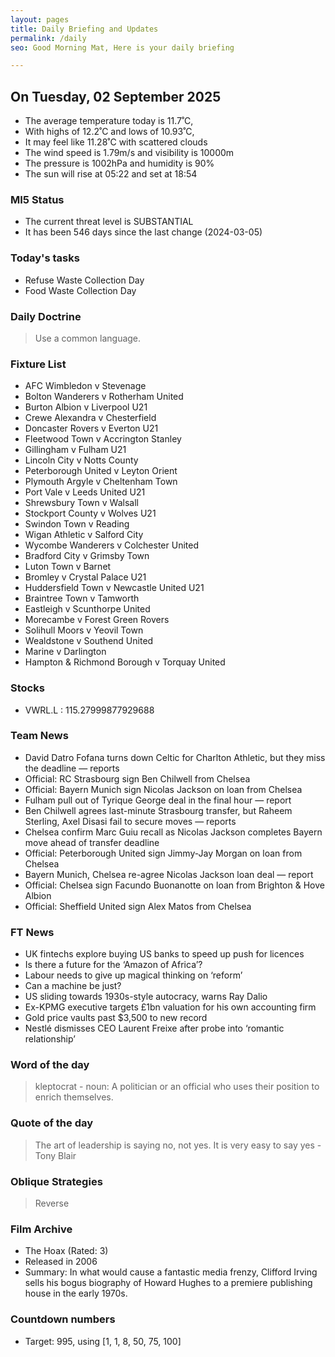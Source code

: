 ```yaml
---
layout: pages
title: Daily Briefing and Updates
permalink: /daily
seo: Good Morning Mat, Here is your daily briefing

---
```


<!-- weather_marker starts -->
## On Tuesday, 02 September 2025

- The average temperature today is 11.7˚C,
- With highs of 12.2˚C and lows of 10.93˚C,
- It may feel like 11.28˚C with scattered clouds
- The wind speed is 1.79m/s and visibility is 10000m
- The pressure is 1002hPa and humidity is 90%
- The sun will rise at 05:22 and set at 18:54

<!-- weather_marker ends -->

### MI5 Status
<!-- threat_marker starts -->
- The current threat level is <span class="highlighter">SUBSTANTIAL</span>
- It has been 546 days since the last change (2024-03-05)

<!-- threat_marker ends -->

### Today's tasks
<!-- task_marker starts -->
- Refuse Waste Collection Day
- Food Waste Collection Day

<!-- task_marker ends -->

### Daily Doctrine
<!-- doctrine_marker starts -->
> Use a common language.
<!-- doctrine_marker ends -->

### Fixture List

<!-- fixture_marker starts -->
- AFC Wimbledon v Stevenage
- Bolton Wanderers v Rotherham United
- Burton Albion v Liverpool U21
- Crewe Alexandra v Chesterfield
- Doncaster Rovers v Everton U21
- Fleetwood Town v Accrington Stanley
- Gillingham v Fulham U21
- Lincoln City v Notts County
- Peterborough United v Leyton Orient
- Plymouth Argyle v Cheltenham Town
- Port Vale v Leeds United U21
- Shrewsbury Town v Walsall
- Stockport County v Wolves U21
- Swindon Town v Reading
- Wigan Athletic v Salford City
- Wycombe Wanderers v Colchester United
- Bradford City v Grimsby Town
- Luton Town v Barnet
- Bromley v Crystal Palace U21
- Huddersfield Town v Newcastle United U21
- Braintree Town v Tamworth
- Eastleigh v Scunthorpe United
- Morecambe v Forest Green Rovers
- Solihull Moors v Yeovil Town
- Wealdstone v Southend United
- Marine v Darlington
- Hampton & Richmond Borough v Torquay United
<!-- fixture_marker ends -->

### Stocks

<!-- stocks_marker starts -->

- VWRL.L : 115.27999877929688 

<!-- stocks_marker ends -->

### Team News
<!-- news_marker starts -->

- David Datro Fofana turns down Celtic for Charlton Athletic, but they miss the deadline — reports
- Official: RC Strasbourg sign Ben Chilwell from Chelsea
- Official: Bayern Munich sign Nicolas Jackson on loan from Chelsea
- Fulham pull out of Tyrique George deal in the final hour — report
- Ben Chilwell agrees last-minute Strasbourg transfer, but Raheem Sterling, Axel Disasi fail to secure moves — reports
- Chelsea confirm Marc Guiu recall as Nicolas Jackson completes Bayern move ahead of transfer deadline
- Official: Peterborough United sign Jimmy-Jay Morgan on loan from Chelsea
- Bayern Munich, Chelsea re-agree Nicolas Jackson loan deal — report
- Official: Chelsea sign Facundo Buonanotte on loan from Brighton &#038; Hove Albion
- Official: Sheffield United sign Alex Matos from Chelsea

<!-- news_marker ends -->

### FT News

<!-- ftnews_marker starts -->

- UK fintechs explore buying US banks to speed up push for licences
- Is there a future for the ‘Amazon of Africa’?
- Labour needs to give up magical thinking on ‘reform’
- Can a machine be just?
- US sliding towards 1930s-style autocracy, warns Ray Dalio
- Ex-KPMG executive targets £1bn valuation for his own accounting firm
- Gold price vaults past $3,500 to new record
- Nestlé dismisses CEO Laurent Freixe after probe into ‘romantic relationship’

<!-- ftnews_marker ends -->

### Word of the day

<!-- word_marker starts -->

 > kleptocrat - noun: A politician or an official who uses their position to enrich themselves.

<!-- word_marker ends -->

### Quote of the day
<!-- quote_marker starts -->

> The art of leadership is saying no, not yes. It is very easy to say yes - Tony Blair

<!-- quote_marker ends -->

### Oblique Strategies
<!-- eno_marker starts -->
> Reverse

<!-- eno_marker ends -->

### Film Archive

<!-- film_marker starts -->
- The Hoax (Rated: 3)
- Released in 2006
- Summary: In what would cause a fantastic media frenzy, Clifford Irving sells his bogus biography of Howard Hughes to a premiere publishing house in the early 1970s.
<!-- film_marker ends -->

### Countdown numbers
<!-- game_marker starts -->

- Target: 995, using [1, 1, 8, 50, 75, 100]

<!-- game_marker ends -->
